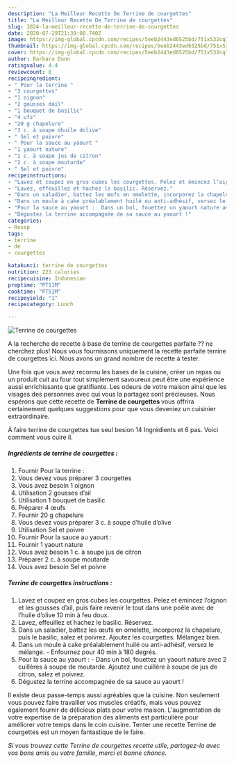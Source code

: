 ```yaml
---
description: "La Meilleur Recette De Terrine de courgettes"
title: "La Meilleur Recette De Terrine de courgettes"
slug: 3824-la-meilleur-recette-de-terrine-de-courgettes
date: 2020-07-29T21:39:08.740Z
image: https://img-global.cpcdn.com/recipes/5eeb2443ed6525bd/751x532cq70/terrine-de-courgettes-photo-principale-de-la-recette.jpg
thumbnail: https://img-global.cpcdn.com/recipes/5eeb2443ed6525bd/751x532cq70/terrine-de-courgettes-photo-principale-de-la-recette.jpg
cover: https://img-global.cpcdn.com/recipes/5eeb2443ed6525bd/751x532cq70/terrine-de-courgettes-photo-principale-de-la-recette.jpg
author: Barbara Dunn
ratingvalue: 4.4
reviewcount: 8
recipeingredient:
- " Pour la terrine "
- "3 courgettes"
- "1 oignon"
- "2 gousses dail"
- "1 bouquet de basilic"
- "4 ufs"
- "20 g chapelure"
- "3 c. à soupe dhuile dolive"
- " Sel et poivre"
- " Pour la sauce au yaourt "
- "1 yaourt nature"
- "1 c. à soupe jus de citron"
- "2 c. à soupe moutarde"
- " Sel et poivre"
recipeinstructions:
- "Lavez et coupez en gros cubes les courgettes. Pelez et émincez l’oignon et les gousses d’ail, puis faire revenir le tout dans une poêle avec de l’huile d’olive 10 min à feu doux."
- "Lavez, effeuillez et hachez le basilic. Réservez."
- "Dans un saladier, battez les œufs en omelette, incorporez la chapelure, puis le basilic, salez et poivrez. Ajoutez les courgettes. Mélangez bien."
- "Dans un moule à cake préalablement huilé ou anti-adhésif, versez le mélange.  Enfournez pour 40 min à 180 degrés."
- "Pour la sauce au yaourt :  Dans un bol, fouettez un yaourt nature avec 2 cuillères à soupe de moutarde. Ajoutez une cuillère à soupe de jus de citron, salez et poivrez."
- "Dégustez la terrine accompagnée de sa sauce au yaourt !"
categories:
- Resep
tags:
- terrine
- de
- courgettes

katakunci: terrine de courgettes 
nutrition: 223 calories
recipecuisine: Indonesian
preptime: "PT11M"
cooktime: "PT51M"
recipeyield: "1"
recipecategory: Lunch

---
```



![Terrine de courgettes](https://img-global.cpcdn.com/recipes/5eeb2443ed6525bd/751x532cq70/terrine-de-courgettes-photo-principale-de-la-recette.jpg)

A la recherche de recette à base de terrine de courgettes parfaite ?? ne cherchez plus! Nous vous fournissons uniquement la recette parfaite terrine de courgettes ici. Nous avons un grand nombre de recette à tester.

Une fois que vous avez reconnu les bases de la cuisine, créer un repas ou un produit cuit au four tout simplement savoureux peut être une expérience aussi enrichissante que gratifiante. Les odeurs de votre maison ainsi que les visages des personnes avec qui vous la partagez sont précieuses. Nous espérons que cette recette de <strong> Terrine de courgettes </strong> vous offrira certainement quelques suggestions pour que vous deveniez un cuisinier extraordinaire.

<!--inarticleads1-->

À faire terrine de courgettes tue seul besion 14 Ingrédients et 6 pas. Voici comment vous cuire il.

##### Ingrédients de terrine de courgettes :

1. Fournir  Pour la terrine :
1. Vous devez vous préparer 3 courgettes
1. Vous avez besoin 1 oignon
1. Utilisation 2 gousses d’ail
1. Utilisation 1 bouquet de basilic
1. Préparer 4 œufs
1. Fournir 20 g chapelure
1. Vous devez vous préparer 3 c. à soupe d’huile d’olive
1. Utilisation  Sel et poivre
1. Fournir  Pour la sauce au yaourt :
1. Fournir 1 yaourt nature
1. Vous avez besoin 1 c. à soupe jus de citron
1. Préparer 2 c. à soupe moutarde
1. Vous avez besoin  Sel et poivre




<!--inarticleads2-->

##### Terrine de courgettes instructions :

1. Lavez et coupez en gros cubes les courgettes. Pelez et émincez l’oignon et les gousses d’ail, puis faire revenir le tout dans une poêle avec de l’huile d’olive 10 min à feu doux.
1. Lavez, effeuillez et hachez le basilic. Réservez.
1. Dans un saladier, battez les œufs en omelette, incorporez la chapelure, puis le basilic, salez et poivrez. Ajoutez les courgettes. Mélangez bien.
1. Dans un moule à cake préalablement huilé ou anti-adhésif, versez le mélange.  - Enfournez pour 40 min à 180 degrés.
1. Pour la sauce au yaourt :  - Dans un bol, fouettez un yaourt nature avec 2 cuillères à soupe de moutarde. Ajoutez une cuillère à soupe de jus de citron, salez et poivrez.
1. Dégustez la terrine accompagnée de sa sauce au yaourt !




<!--inarticleads1-->

<p>
Il existe deux passe-temps aussi agréables que la cuisine. Non seulement vous pouvez faire travailler vos muscles créatifs, mais vous pouvez également fournir de délicieux plats pour votre maison. L'augmentation de votre expertise de la préparation des aliments est particulière pour améliorer votre temps dans le coin cuisine. Tenter une recette Terrine de courgettes est un moyen fantastique de le faire.
</p>

<p>
<i>Si vous trouvez cette Terrine de courgettes recette utile, partagez-la avec vos bons amis ou votre famille, merci et bonne chance.</i>
</p>
